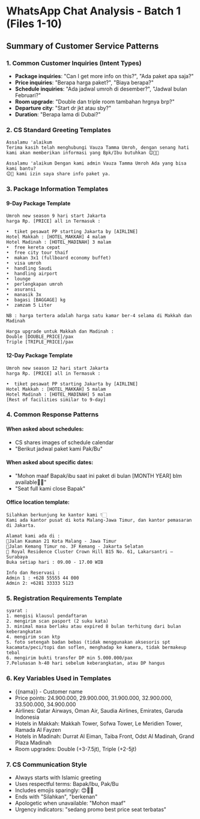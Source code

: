 # WhatsApp Chat Analysis - Batch 1 (Files 1-10)

## Summary of Customer Service Patterns

### 1. Common Customer Inquiries (Intent Types)
- **Package inquiries**: "Can I get more info on this?", "Ada paket apa saja?"
- **Price inquiries**: "Berapa harga paket?", "Biaya berapa?"
- **Schedule inquiries**: "Ada jadwal umroh di desember?", "Jadwal bulan Februari?"
- **Room upgrade**: "Double dan triple room tambahan hrgnya brp?"
- **Departure city**: "Start dr jkt atau sby?"
- **Duration**: "Berapa lama di Dubai?"

### 2. CS Standard Greeting Templates
```
Assalamu 'alaikum
Terima kasih telah menghubungi Vauza Tamma Umroh, dengan senang hati kami akan memberikan informasi yang Bpk/Ibu butuhkan 😊🙏🏻
```

```
Assalamu 'alaikum Dengan kami admin Vauza Tamma Umroh Ada yang bisa kami bantu?
😊🙏 kami izin saya share info paket ya.
```

### 3. Package Information Templates

#### 9-Day Package Template
```
Umroh new season 9 hari start Jakarta
harga Rp. [PRICE] all in Termasuk :

•⁠  ⁠tiket pesawat PP starting Jakarta by [AIRLINE]
Hotel Makkah : [HOTEL_MAKKAH] 4 malam
Hotel Madinah : [HOTEL_MADINAH] 3 malam
•  free kereta cepat⁠
•⁠  free city tour thaif
•⁠  ⁠makan 3x1 (fullboard economy buffet)
•⁠  ⁠visa umroh
•⁠  ⁠handling Saudi
•⁠  ⁠handling airport
•⁠  ⁠lounge
•⁠  perlengkapan umroh
•⁠  ⁠asuransi
•⁠  ⁠manasik 3x
•⁠  ⁠bagasi [BAGGAGE] kg
•  zamzam 5 Liter

NB : harga tertera adalah harga satu kamar ber-4 selama di Makkah dan Madinah

Harga upgrade untuk Makkah dan Madinah :
Double [DOUBLE_PRICE]/pax
Triple [TRIPLE_PRICE]/pax
```

#### 12-Day Package Template
```
Umroh new season 12 hari start Jakarta
harga Rp. [PRICE] all in Termasuk :

•⁠  ⁠tiket pesawat PP starting Jakarta by [AIRLINE]
Hotel Makkah : [HOTEL_MAKKAH] 5 malam
Hotel Madinah : [HOTEL_MADINAH] 5 malam
[Rest of facilities similar to 9-day]
```

### 4. Common Response Patterns

#### When asked about schedules:
- CS shares images of schedule calendar
- "Berikut jadwal paket kami Pak/Bu"

#### When asked about specific dates:
- "Mohon maaf Bapak/ibu saat ini paket di bulan [MONTH YEAR] blm available🙏🏻"
- "Seat full kami close Bapak"

#### Office location template:
```
Silahkan berkunjung ke kantor kami 👇🏻
Kami ada kantor pusat di kota Malang-Jawa Timur, dan kantor pemasaran di Jakarta.

Alamat kami ada di :
📍Jalan Kauman 21 Kota Malang - Jawa Timur
📍Jalan Kemang Timur no. 3F Kemang - Jakarta Selatan
📍 Royal Residence Cluster Crown Hill B15 No. 61, Lakarsantri – Surabaya
Buka setiap hari : 09.00 - 17.00 WIB

Info dan Reservasi : 
Admin 1 : +628 55555 44 000
Admin 2: +6281 33333 5123
```

### 5. Registration Requirements Template
```
syarat : 
1.⁠ ⁠mengisi klausul pendaftaran
2.⁠ ⁠⁠mengirim scan pasport (2 suku kata)
3.⁠ ⁠minimal masa berlaku atau expired 8 bulan terhitung dari bulan keberangkatan
4.⁠ ⁠⁠mengirim scan ktp
5.⁠ ⁠⁠foto setengah badan bebas (tidak menggunakan aksesoris spt kacamata/peci/topi dan soflen, menghadap ke kamera, tidak bermakeup tebal
6.⁠ ⁠⁠mengirim bukti transfer DP min 5.000.000/pax 
7.Pelunasan h-40 hari sebelum keberangkatan, atau DP hangus
```

### 6. Key Variables Used in Templates
- {{nama}} - Customer name
- Price points: 24.900.000, 29.900.000, 31.900.000, 32.900.000, 33.500.000, 34.900.000
- Airlines: Qatar Airways, Oman Air, Saudia Airlines, Emirates, Garuda Indonesia
- Hotels in Makkah: Makkah Tower, Sofwa Tower, Le Meridien Tower, Ramada Al Fayzen
- Hotels in Madinah: Durrat Al Eiman, Taiba Front, Odst Al Madinah, Grand Plaza Madinah
- Room upgrades: Double (+3-7.5jt), Triple (+2-5jt)

### 7. CS Communication Style
- Always starts with Islamic greeting
- Uses respectful terms: Bapak/Ibu, Pak/Bu
- Includes emojis sparingly: 😊🙏🏻
- Ends with "Silahkan", "berkenan"
- Apologetic when unavailable: "Mohon maaf"
- Urgency indicators: "sedang promo best price seat terbatas"